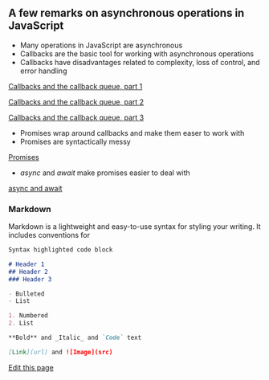 ## A few remarks on asynchronous operations in JavaScript

- Many operations in JavaScript are asynchronous
- Callbacks are the basic tool for working with asynchronous operations
- Callbacks have disadvantages related to complexity, loss of control, and error handling

[Callbacks and the callback queue, part 1](http://catcarrier.github.io/async_js/ex1.html)

[Callbacks and the callback queue, part 2](http://catcarrier.github.io/async_js/ex2.html)

[Callbacks and the callback queue, part 3](http://catcarrier.github.io/async_js/ex3.html)

- Promises wrap around callbacks and make them easer to work with
- Promises are syntactically messy

[Promises](ex4.html)

- _async_ and _await_ make promises easier to deal with

[async and await](ex5.html)

### Markdown

Markdown is a lightweight and easy-to-use syntax for styling your writing. It includes conventions for

```markdown
Syntax highlighted code block

# Header 1
## Header 2
### Header 3

- Bulleted
- List

1. Numbered
2. List

**Bold** and _Italic_ and `Code` text

[Link](url) and ![Image](src)
```

[Edit this page](https://github.com/catcarrier/async_js/edit/master/README.md)
